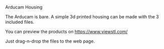 Arducam Housing

The Arducam is bare. A simple 3d printed housing can be made with the 3 included files.

You can preview the products on https://www.viewstl.com/

Just drag-n-drop the files to the web page.
